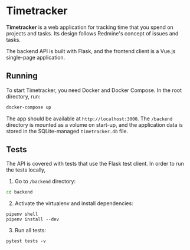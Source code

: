 # Timetracker

**Timetracker** is a web application for tracking time that you spend on projects and tasks.
Its design follows Redmine's concept of issues and tasks.

The backend API is built with Flask, and the frontend client is a Vue.js single-page application.

## Running

To start Timetracker, you need Docker and Docker Compose. In the root directory, run:

```bash
docker-compose up
```

The app should be available at `http://localhost:3000`.
The `/backend` directory is mounted as a volume on start-up, and the application data is stored in the SQLite-managed `timetracker.db`
file.

## Tests

The API is covered with tests that use the Flask test client. In order to run the tests locally,

1. Go to `/backend` directory:

```bash
cd backend
```

2. Activate the virtualenv and install dependencies:

```
pipenv shell
pipenv install --dev
```

3. Run all tests:

```
pytest tests -v
```
